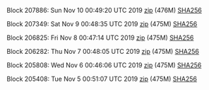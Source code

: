 Block 207886: Sun Nov 10 00:49:20 UTC 2019 [zip](https://dash-bootstrap.ams3.digitaloceanspaces.com/testnet/2019-11-10/bootstrap.dat.zip) (476M) [SHA256](https://dash-bootstrap.ams3.digitaloceanspaces.com/testnet/2019-11-10/sha256.txt)

Block 207349: Sat Nov  9 00:48:35 UTC 2019 [zip](https://dash-bootstrap.ams3.digitaloceanspaces.com/testnet/2019-11-09/bootstrap.dat.zip) (475M) [SHA256](https://dash-bootstrap.ams3.digitaloceanspaces.com/testnet/2019-11-09/sha256.txt)

Block 206825: Fri Nov  8 00:47:14 UTC 2019 [zip](https://dash-bootstrap.ams3.digitaloceanspaces.com/testnet/2019-11-08/bootstrap.dat.zip) (475M) [SHA256](https://dash-bootstrap.ams3.digitaloceanspaces.com/testnet/2019-11-08/sha256.txt)

Block 206282: Thu Nov  7 00:48:05 UTC 2019 [zip](https://dash-bootstrap.ams3.digitaloceanspaces.com/testnet/2019-11-07/bootstrap.dat.zip) (475M) [SHA256](https://dash-bootstrap.ams3.digitaloceanspaces.com/testnet/2019-11-07/sha256.txt)

Block 205808: Wed Nov  6 00:46:06 UTC 2019 [zip](https://dash-bootstrap.ams3.digitaloceanspaces.com/testnet/2019-11-06/bootstrap.dat.zip) (475M) [SHA256](https://dash-bootstrap.ams3.digitaloceanspaces.com/testnet/2019-11-06/sha256.txt)

Block 205408: Tue Nov  5 00:51:07 UTC 2019 [zip](https://dash-bootstrap.ams3.digitaloceanspaces.com/testnet/2019-11-05/bootstrap.dat.zip) (475M) [SHA256](https://dash-bootstrap.ams3.digitaloceanspaces.com/testnet/2019-11-05/sha256.txt)

